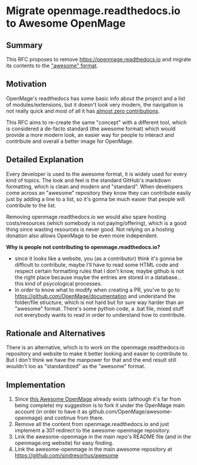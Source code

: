 # Migrate openmage.readthedocs.io to Awesome OpenMage

## Summary

This RFC proposes to remove https://openmage.readthedocs.io and migrate its contents to the ["awesome" format](https://github.com/sindresorhus/awesome).

## Motivation

OpenMage's readthedocs has some basic info about the project and a list of modules/extensions, but it doesn't look very modern, the navigation is not really quick and most of all it has [almost zero contributions](https://github.com/OpenMage/documentation/pulls).

This RFC aims to re-create the same "concept" with a different tool, which is considered a de-facto standard (the awesome format) which would provide a more modern look, an easier way for people to interact and contribute and overall a better image for OpenMage.
 
## Detailed Explanation

Every developer is used to the awesome format, it is widely used for every kind of topics.
The look and feel is the standard GitHub's markdown formatting, which is clean and modern and "standard".
When developers come across an "awesome" repository they know they can contribute easily just by adding a line to a list, so it's gonna be much easier that people will contribute to the list.

Removing openmage.readthedocs.io we would also spare hosting costs/resources (which somebody is not paying/offering), which is a good thing since wasting resources is never good. Not relying on a hosting donation also allows OpenMage to be even more independent.

**Why is people not contributing to openmage.readthedocs.io?**

- since it looks like a website, you (as a contributor) think it's gonna be difficult to contribute, maybe I'll have to read some HTML code and respect certain formatting rules that I don't know, maybe github is not the right place because maybe the entries are stored in a database... this kind of psycological processes.
- In order to know what to modify when creating a PR, you've to go to https://github.com/OpenMage/documentation and understand the folder/file structure, which is not hard but for sure way harder than an "awesome" format. There's some python code, a .bat file, mixed stuff not everybody wants to read in order to understand how to contribute.

## Rationale and Alternatives

There is an alternative, which is to work on the openmage.readthedocs.io repository and website to make it better looking and easier to contribute to. But I don't think we have the manpower for that and the end result still wouldn't loo as "standardized" as the "awesome" format.

## Implementation

1. Since [this Awesome OpenMage](https://github.com/fballiano/awesome-openmage/) already exists (although it's far from being complete) my suggestion is to fork it under the OpenMage main account (in order to have it as github.com/OpenMage/awesome-openmage) and continue from there.
2. Remove all the content from openmage.readthedocs.io and just implement a 301 redirect to the awesome-openmage repository.
3. Link the awesome-openmage in the main repo's README file (and in the openmage.org website) for easy finding.
4. Link the awesome-openmage in the main awesome repository at https://github.com/sindresorhus/awesome
